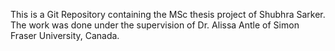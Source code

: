 This is a Git Repository containing the MSc thesis project of Shubhra Sarker. The work was done under the supervision of Dr. Alissa Antle of Simon Fraser University, Canada.
